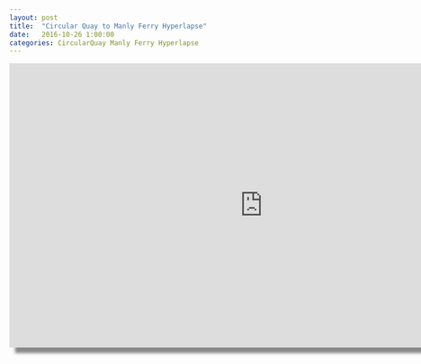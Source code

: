 ```yaml
---
layout: post
title:  "Circular Quay to Manly Ferry Hyperlapse"
date:   2016-10-26 1:00:00
categories: CircularQuay Manly Ferry Hyperlapse
---
```


<div>
<iframe style="box-shadow: 10px 10px 5px #888888;" width="900" height="506" src="https://www.youtube.com/embed/PD922qwpuDc?wmode=opaque" frameborder="0" allowfullscreen="allowfullscreen">Manly Beach&nbsp;</iframe>
</div>
